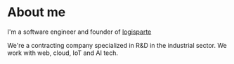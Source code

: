 # About me

I'm a software engineer and founder of [logisparte](https://github.com/logisparte)

We're a contracting company specialized in R&D in the industrial sector. We work with web, cloud, IoT and AI tech.

